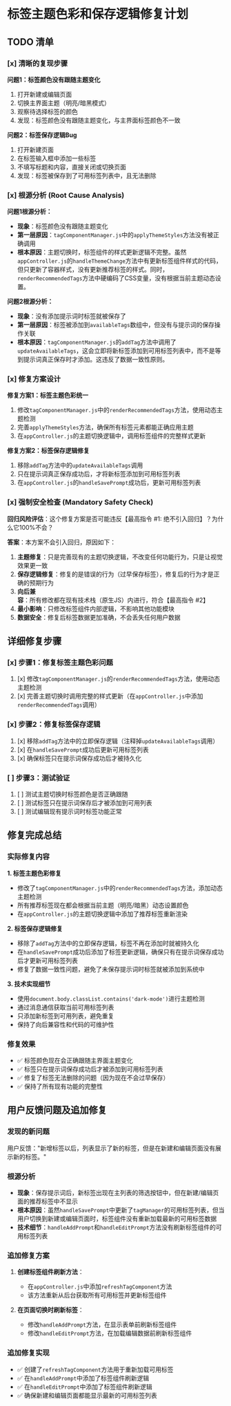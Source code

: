 # 标签主题色彩和保存逻辑修复计划

## TODO 清单

### [x] 清晰的复现步骤

**问题1：标签颜色没有跟随主题变化**
1. 打开新建或编辑页面
2. 切换主界面主题（明亮/暗黑模式）
3. 观察待选择标签的颜色
4. 发现：标签颜色没有跟随主题变化，与主界面标签颜色不一致

**问题2：标签保存逻辑Bug**
1. 打开新建页面
2. 在标签输入框中添加一些标签
3. 不填写标题和内容，直接关闭或切换页面
4. 发现：标签被保存到了可用标签列表中，且无法删除

### [x] 根源分析 (Root Cause Analysis)

**问题1根源分析：**
- **现象**：标签颜色没有跟随主题变化
- **第一层原因**：`tagComponentManager.js`中的`applyThemeStyles`方法没有被正确调用
- **根本原因**：主题切换时，标签组件的样式更新逻辑不完整。虽然`appController.js`的`handleThemeChange`方法中有更新标签组件样式的代码，但只更新了容器样式，没有更新推荐标签的样式。同时，`renderRecommendedTags`方法中硬编码了CSS变量，没有根据当前主题动态设置。

**问题2根源分析：**
- **现象**：没有添加提示词时标签就被保存了
- **第一层原因**：标签被添加到`availableTags`数组中，但没有与提示词的保存操作关联
- **根本原因**：`tagComponentManager.js`的`addTag`方法中调用了`updateAvailableTags`，这会立即将新标签添加到可用标签列表中，而不是等到提示词真正保存时才添加。这违反了数据一致性原则。

### [x] 修复方案设计

**修复方案1：标签主题色彩统一**
1. 修改`tagComponentManager.js`中的`renderRecommendedTags`方法，使用动态主题检测
2. 完善`applyThemeStyles`方法，确保所有标签元素都能正确应用主题
3. 在`appController.js`的主题切换逻辑中，调用标签组件的完整样式更新

**修复方案2：标签保存逻辑修复**
1. 移除`addTag`方法中的`updateAvailableTags`调用
2. 只在提示词真正保存成功后，才将新标签添加到可用标签列表
3. 在`appController.js`的`handleSavePrompt`成功后，更新可用标签列表

### [x] 强制安全检查 (Mandatory Safety Check)

**回归风险评估**：这个修复方案是否可能违反【最高指令 #1: 绝不引入回归】？为什么它100%不会？

**答案**：本方案不会引入回归，原因如下：
1. **主题修复**：只是完善现有的主题切换逻辑，不改变任何功能行为，只是让视觉效果更一致
2. **保存逻辑修复**：修复的是错误的行为（过早保存标签），修复后的行为才是正确的预期行为
3. **向后兼容**：所有修改都在现有技术栈（原生JS）内进行，符合【最高指令 #2】
4. **最小影响**：只修改标签组件内部逻辑，不影响其他功能模块
5. **数据安全**：修复后标签数据更加准确，不会丢失任何用户数据

## 详细修复步骤

### [x] 步骤1：修复标签主题色彩问题
1. [x] 修改`tagComponentManager.js`的`renderRecommendedTags`方法，使用动态主题检测
2. [x] 完善主题切换时调用完整的样式更新（在`appController.js`中添加`renderRecommendedTags`调用）

### [x] 步骤2：修复标签保存逻辑
1. [x] 移除`addTag`方法中的立即保存逻辑（注释掉`updateAvailableTags`调用）
2. [x] 在`handleSavePrompt`成功后更新可用标签列表
3. [x] 确保标签只在提示词保存成功后才被持久化

### [ ] 步骤3：测试验证
1. [ ] 测试主题切换时标签颜色是否正确跟随
2. [ ] 测试标签只在提示词保存后才被添加到可用列表
3. [ ] 测试编辑现有提示词时标签功能正常

## 修复完成总结

### 实际修复内容

**1. 标签主题色彩修复**
- 修改了`tagComponentManager.js`中的`renderRecommendedTags`方法，添加动态主题检测
- 所有推荐标签现在都会根据当前主题（明亮/暗黑）动态设置颜色
- 在`appController.js`的主题切换逻辑中添加了推荐标签重新渲染

**2. 标签保存逻辑修复**
- 移除了`addTag`方法中的立即保存逻辑，标签不再在添加时就被持久化
- 在`handleSavePrompt`成功后添加了标签更新逻辑，确保只有在提示词保存成功后才更新可用标签列表
- 修复了数据一致性问题，避免了未保存提示词时标签就被添加到系统中

**3. 技术实现细节**
- 使用`document.body.classList.contains('dark-mode')`进行主题检测
- 通过消息通信获取当前可用标签列表
- 只添加新标签到可用列表，避免重复
- 保持了向后兼容性和代码的可维护性

### 修复效果
- ✅ 标签颜色现在会正确跟随主界面主题变化
- ✅ 标签只在提示词保存成功后才被添加到可用标签列表
- ✅ 修复了标签无法删除的问题（因为现在不会过早保存）
- ✅ 保持了所有现有功能的完整性

## 用户反馈问题及追加修复

### 发现的新问题
用户反馈："新增标签以后，列表显示了新的标签，但是在新建和编辑页面没有展示新的标签。"

### 根源分析
- **现象**：保存提示词后，新标签出现在主列表的筛选按钮中，但在新建/编辑页面的推荐标签中不显示
- **根本原因**：虽然`handleSavePrompt`中更新了`tagManager`的可用标签列表，但当用户切换到新建或编辑页面时，标签组件没有重新加载最新的可用标签数据
- **技术细节**：`handleAddPrompt`和`handleEditPrompt`方法没有刷新标签组件的可用标签列表

### 追加修复方案
1. **创建标签组件刷新方法**：
   - 在`appController.js`中添加`refreshTagComponent`方法
   - 该方法重新从后台获取所有可用标签并更新标签组件

2. **在页面切换时刷新标签**：
   - 修改`handleAddPrompt`方法，在显示表单前刷新标签组件
   - 修改`handleEditPrompt`方法，在加载编辑数据前刷新标签组件

### 追加修复实现
- ✅ 创建了`refreshTagComponent`方法用于重新加载可用标签
- ✅ 在`handleAddPrompt`中添加了标签组件刷新逻辑
- ✅ 在`handleEditPrompt`中添加了标签组件刷新逻辑
- ✅ 确保新建和编辑页面都能显示最新的可用标签列表